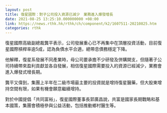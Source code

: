 ```yaml
---
layout: post
title: 復星國際：對子公司投入資源已減少　業務進入爆發增長
date: 2021-08-25 13:25:10.000000000 +08:00
link: https://news.rthk.hk/rthk/ch/component/k2/1607511-20210825.htm
categories: rthk
---
```


復星國際高級副總裁龔平表示，公司發展重心已不再集中在頂層投資活動，目前復星國際槓桿率逾5成，認為負債水平合適，總帶息債務穩定下降。

他解釋，復星系發展不同產業時，母公司要承擔不少研發及併購開支，但隨著子公司持續帶來盈利貢獻並各自發展，相信復星國際需要投入的資源已經減少，業務會進入爆發式增長期。

龔平又偉到，集團上半年在二級市場最主要的投資就是增持復星醫藥，但大股東增持空間有限，如果有機會願意繼續增持。

對於中國提倡「共同富裕」，復星國際董事長郭廣昌說，共富是國家長期戰略和基本國策，集團會積極參與公益活動，包括推動鄉村醫生等。
